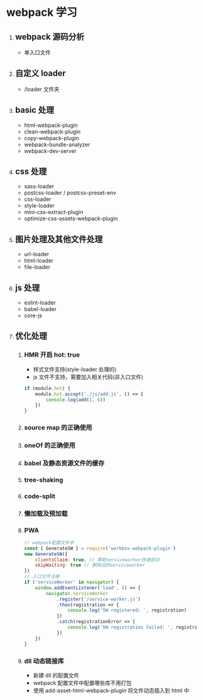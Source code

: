 # webpack 学习

1.  ## webpack 源码分析

    - 单入口文件

2.  ## 自定义 loader

    - /loader 文件夹

3.  ## basic 处理

    - html-webpack-plugin
    - clean-webpack-plugin
    - copy-webpack-plugin
    - webpack-bundle-analyzer
    - webpack-dev-server

4.  ## css 处理

    - sass-loader
    - postcss-loader / postcss-preset-env
    - css-loader
    - style-loader
    - mini-css-extract-plugin
    - optimize-css-assets-webpack-plugin

5.  ## 图片处理及其他文件处理

    - url-loader
    - html-loader
    - file-loader

6.  ## js 处理

    - eslint-loader
    - babel-loader
    - core-js

7.  ## 优化处理

    1.  ### HMR 开启 hot: true

        - 样式文件支持(style-loader 处理的)
        - js 文件不支持，需要加入相关代码(非入口文件)

        ```javascript
        if (module.hot) {
        	module.hot.accept('./js/add.js', () => {
        		console.log(add(1, 6))
        	})
        }
        ```

    2.  ### source map 的正确使用

    3.  ### oneOf 的正确使用

    4.  ### babel 及静态资源文件的缓存

    5.  ### tree-shaking

    6.  ### code-split

    7.  ### 懒加载及预加载

    8.  ### PWA

        ```javascript
        // webpack配置文件中
        const { GenerateSW } = require('workbox-webpack-plugin')
        new GenerateSW({
        	clientsClaim: true, // 帮助serviceworker快速启动
        	skipWaiting: true // 删除旧的serviceworker
        })
        // 入口文件注册
        if ('serviceWorker' in navigator) {
        	window.addEventListener('load', () => {
        		navigator.serviceWorker
        			.register('/service-worker.js')
        			.then(registration => {
        				console.log('SW registered: ', registration)
        			})
        			.catch(registrationError => {
        				console.log('SW registration failed: ', registrationError)
        			})
        	})
        }
        ```

    9.  ### dll 动态链接库
        - 新建 dll 的配置文件
        - webpack 配置文件中配置哪些库不用打包
        - 使用 add-asset-html-webpack-plugin 将文件动态插入到 html 中
